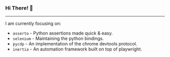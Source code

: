 ### Hi There! 👋

-----

I am currently focusing on:

 - `asserto` - Python assertions made quick & easy.
 - `selenium` - Maintaining the python bindings.
 - `pycdp` - An implementation of the chrome devtools protocol.
 - `inertia` - An automation framework built on top of playwright.
